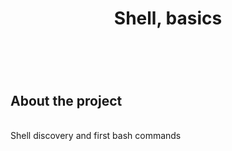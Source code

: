<h1 align=center>Shell, basics<h1>
<br />

## About the project
<br />
Shell discovery and first bash commands
